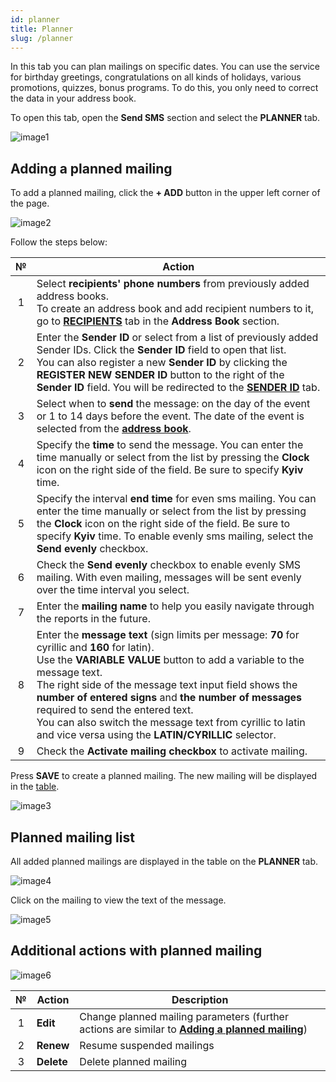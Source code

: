 ```yaml
---
id: planner
title: Planner
slug: /planner
---
```


In this tab you can plan mailings on specific dates. You can use the service for birthday greetings, congratulations on all kinds of holidays, various promotions, quizzes, bonus programs. To do this, you only need to correct the data in your address book.

To open this tab, open the **Send SMS** section and select the **PLANNER** tab.

![image1](/img/instruction/sms/send_sms/planner/image1.png)

## Adding a planned mailing

To add a planned mailing, click the **+ ADD** button in the upper left corner of the page.

![image2](/img/instruction/sms/send_sms/planner/image2.png)

Follow the steps below:

|  №  | Action |
| :-: | ------ |
| 1 | Select **recipients' phone numbers** from previously added address books. <br/> To create an address book and add recipient numbers to it, go to [**RECIPIENTS**](/docs/instruction/sms/address_book/recipients.md) tab in the **Address Book** section. |
| 2 | Enter the **Sender ID** or select from a list of previously added Sender IDs. Click the **Sender ID** field to open that list. <br/> You can also register a new **Sender ID** by clicking the **REGISTER NEW SENDER ID** button to the right of the **Sender ID** field. You will be redirected to the [**SENDER ID**](/docs/instruction/sms/send_sms/sender_id.md) tab. |
| 3 | Select when to **send** the message: on the day of the event or 1 to 14 days before the event. The date of the event is selected from the [**address book**](/docs/instruction/sms/address_book/recipients.md). |
| 4 | Specify the **time** to send the message. You can enter the time manually or select from the list by pressing the **Clock** icon on the right side of the field. Be sure to specify **Kyiv** time. |
| 5 | Specify the interval **end time** for even sms mailing. You can enter the time manually or select from the list by pressing the **Clock** icon on the right side of the field. Be sure to specify **Kyiv** time. To enable evenly sms mailing, select the **Send evenly** checkbox. |
| 6 | Check the **Send evenly** checkbox to enable evenly SMS mailing. With even mailing, messages will be sent evenly over the time interval you select. |
| 7 | Enter the **mailing name** to help you easily navigate through the reports in the future. |
| 8 | Enter the **message text** (sign limits per message: **70** for cyrillic and **160** for latin). <br/> Use the **VARIABLE VALUE** button to add a variable to the message text. <br/> The right side of the message text input field shows the **number of entered signs** and **the number of messages** required to send the entered text. <br/> You can also switch the message text from cyrillic to latin and vice versa using the **LATIN/CYRILLIC** selector. |
| 9 | Check the **Activate mailing checkbox** to activate mailing. |

Press **SAVE** to create a planned mailing. The new mailing will be displayed in the [table](#planned-mailing-list).

![image3](/img/instruction/sms/send_sms/planner/image3.png)

## Planned mailing list

All added planned mailings are displayed in the table on the **PLANNER** tab.

![image4](/img/instruction/sms/send_sms/planner/image4.png)

Click on the mailing to view the text of the message.

![image5](/img/instruction/sms/send_sms/planner/image5.png)

## Additional actions with planned mailing

![image6](/img/instruction/sms/send_sms/planner/image6.png)

|  №  | Action | Description |
| :-: | ------ | ----------- |
| 1 | **Edit** | Change planned mailing parameters (further actions are similar to [**Adding a planned mailing**](#adding-a-planned-mailing)) |
| 2 | **Renew** | Resume suspended mailings |
| 3 | **Delete** | Delete planned mailing |

